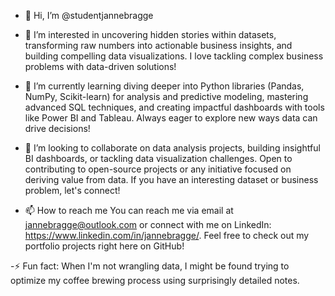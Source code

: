 - 👋 Hi, I’m @studentjannebragge
  
- 👀 I’m interested in uncovering hidden stories within datasets, transforming raw numbers into actionable business insights, and building compelling data visualizations. I love tackling complex business problems with data-driven solutions!
  
- 🌱 I’m currently learning diving deeper into Python libraries (Pandas, NumPy, Scikit-learn) for analysis and predictive modeling, mastering advanced SQL techniques, and creating impactful dashboards with tools like Power BI and Tableau. Always eager to explore new ways data can drive decisions!
  
- 💞️ I’m looking to collaborate on data analysis projects, building insightful BI dashboards, or tackling data visualization challenges. Open to contributing to open-source projects or any initiative focused on deriving value from data. If you have an interesting dataset or business problem, let's connect!
  
- 📫 How to reach me You can reach me via email at jannebragge@outlook.com or connect with me on LinkedIn: https://www.linkedin.com/in/jannebragge/. Feel free to check out my portfolio projects right here on GitHub!

-⚡ Fun fact: When I'm not wrangling data, I might be found trying to optimize my coffee brewing process using surprisingly detailed notes.

<!---
studentjannebragge/studentjannebragge is a ✨ special ✨ repository because its `README.md` (this file) appears on your GitHub profile.
You can click the Preview link to take a look at your changes.
--->
